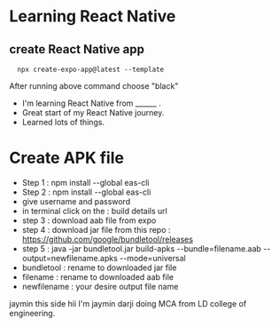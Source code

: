 # Learning React Native 

## create React Native app

```
  npx create-expo-app@latest --template
```
After running above command choose "black"

- I'm learning React Native from ______ .
- Great start of my React Native journey.
- Learned lots of things. 

# Create APK file 

- Step 1 : npm install --global eas-cli
- Step 2 : npm install --global eas-cli
- give username and password
- in terminal click on the : build details url
- step 3 : download aab file from expo
- step 4 : download jar file from this repo : https://github.com/google/bundletool/releases
- step 5 : java -jar bundletool.jar build-apks --bundle=filename.aab --output=newfilename.apks --mode=universal
- bundletool : rename to downloaded jar file
- filename : rename to downloaded aab file
- newfilename : your desire output file name

jaymin this side
hii I'm jaymin darji doing MCA from LD college of engineering. 

